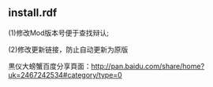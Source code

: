 ## install.rdf

(1)修改Mod版本号便于查找辩认;

(2)修改更新链接，防止自动更新为原版

黒仪大螃蟹百度分享頁面：http://pan.baidu.com/share/home?uk=2467242534#category/type=0
